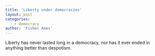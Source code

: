 ```yaml
---
title: 'Liberty under democracies'
layout: post
categories:
    - democracy
author: 'Fisher Ames'
---
```


Liberty has never lasted long in a democracy, nor has it ever ended in anything better than despotism.